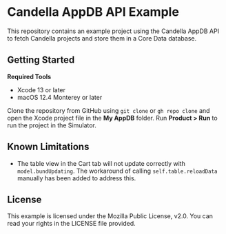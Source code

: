 # Candella AppDB API Example

This repository contains an example project using the Candella AppDB
API to fetch Candella projects and store them in a Core Data database.

## Getting Started

**Required Tools**
- Xcode 13 or later
- macOS 12.4 Monterey or later

Clone the repository from GitHub using `git clone` or `gh repo clone` and
open the Xcode project file in the **My AppDB** folder. Run **Product > Run**
to run the project in the Simulator.

## Known Limitations

- The table view in the Cart tab will not update correctly with
  `model.bundUpdating`. The workaround of calling `self.table.reloadData`
  manually has been added to address this.

## License

This example is licensed under the Mozilla Public License, v2.0. You can
read your rights in the LICENSE file provided.
